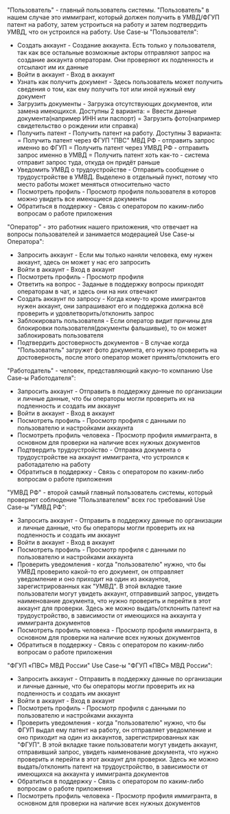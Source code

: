 "Пользователь" - главный пользователь системы. "Пользователь" в нашем случае это иммигрант, который должен
	получить в УМВД/ФГУП патент на работу, затем устроиться на работу и затем подтвердить УМВД, что он 
	устроился на работу.
Use Case-ы "Пользователя":
- Создать аккаунт - Создание аккаунта. Есть только у пользователя, так как все остальные возможные акторы
			отправляют запрос на создание аккаунта операторам. Они проверяют их подленность и
			отсылают им их данные 
- Войти в аккаунт - Вход в аккаунт
- Узнать как получить документ - Здесь пользователь может получить сведения о том, как ему получить тот или
					 иной нужный ему документ
- Загрузить документы - Загрузка отсутствующих документов, или замена имеющихся. Доступны 2 варианта:
				= Ввести данные документа(например ИНН или паспорт)
				= Загрузить фото(например свидетельство о рождении или справка)
- Получить патент - Получить патент на работу. Доступны 3 варианта:
				= Получить патент через ФГУП "ПВС" МВД РФ - отправить запрос именно во ФГУП
				= Получить патент через УМВД РФ - отправить запрос именно в УМВД
				= Получить патент хоть как-то - система отправит запрос туда, откуда он 
					придёт раньше
- Уведомить УМВД о трудоустройстве - Отправить сообщение о трудоустройстве в УМВД. Выделено
					в отдельный пункт, потому что место работы может 
					меняться относительно часто
- Посмотреть профиль - Просмотр профиля пользователя в которов можно увидеть все имеющиеся документы
- Обратиться в поддержку - Связь с оператором по каким-либо вопросам о работе приложения




"Оператор" - это работник нашего приложения, что отвечает на вопросы пользователей и занимается модерацией
Use Case-ы Оператора":
- Запросить аккаунт - Если мы только наняли человека, ему нужен аккаунт, здесь он может у нас его запросить
- Войти в аккаунт - Вход в аккаунт
- Посмотреть профиль - Просмотр профиля
- Ответить на вопрос - Заданые в поддержку вопросы приходят операторам в чат, и здесь они на них отвечают
- Создать аккаунт по запросу - Когда кому-то кроме имигрантов нужен аккаунт, они запрашивают его и поддержка
				должна всё проверить и удовлетворить/отклонить запрос
- Заблокировать пользователя - Если оператор видит причины для блокировки пользователя(документы фальшивые), 
				то он может заблокировать пользователя
- Подтвердить достоверность документов - В случае когда "Пользователь" загружет фото документа, его нужно проверить
						на достоверность, после этого оператор может принять/отклонить его




"Работодатель" - человек, представляющий какую-то компанию
Use Case-ы Работодателя":
- Запросить аккаунт - Отправить в поддержку данные по организации и личные данные, что бы операторы могли 
			проверить их на подленность и создать им аккаунт
- Войти в аккаунт - Вход в аккаунт
- Посмотреть профиль - Просмотр профиля с данными по пользователю и настройками аккаунта
- Посмотреть профиль человека - Просмотр профиля иммигранта, в основном для проверки на наличие всех нужных
					документов
- Подтвердить трудоустройство - Отправка документа о трудоустройстве на аккаунт иммигранта, что устроился к
					работадателю на работу
- Обратиться в поддержку - Связь с оператором по каким-либо вопросам о работе приложения




"УМВД РФ" - второй самый главный пользователь системы, который проверяет соблюдение "Пользлвателем" всех гос 
		требований
Use Case-ы "УМВД РФ":
- Запросить аккаунт - Отправить в поддержку данные по организации и личные данные, что бы операторы могли 
			проверить их на подленность и создать им аккаунт
- Войти в аккаунт - Вход в аккаунт
- Посмотреть профиль - Просмотр профиля с данными по пользователю и настройками аккаунта
- Проверить уведомления - когда "пользователю" нужно, что бы УМВД проверило какой-то его документ, он отправляет 
				уведомление и оно приходит на один из аккаунтов, зарегистрированных как "УМВД".
				В этой вкладке такие пользователи могут увидеть аккаунт, отправивший запрос, 
				увидеть наименование документа, что нужно проверить и перейти в этот аккаунт
				для проверки. Здесь же можно выдать/отклонить патент на трудоустройство, 
				в зависимости от имеющихся на аккаунта у иммигранта документов
- Посмотреть профиль человека - Просмотр профиля иммигранта, в основном для проверки на наличие всех нужных
					документов
- Обратиться в поддержку - Связь с оператором по каким-либо вопросам о работе приложения




"ФГУП «ПВС» МВД России"
Use Case-ы "ФГУП «ПВС» МВД России":
- Запросить аккаунт - Отправить в поддержку данные по организации и личные данные, что бы операторы могли 
			проверить их на подленность и создать им аккаунт
- Войти в аккаунт - Вход в аккаунт
- Посмотреть профиль - Просмотр профиля с данными по пользователю и настройками аккаунта
- Проверить уведомления - когда "пользователю" нужно, что бы ФГУП выдал ему патент на работу, он отправляет 
				уведомление и оно приходит на один из аккаунтов, зарегистрированных как "ФГУП".
				В этой вкладке такие пользователи могут увидеть аккаунт, отправивший запрос, 
				увидеть наименование документа, что нужно проверить и перейти в этот аккаунт
				для проверки. Здесь же можно выдать/отклонить патент на трудоустройство, 
				в зависимости от имеющихся на аккаунта у иммигранта документов
- Обратиться в поддержку - Связь с оператором по каким-либо вопросам о работе приложения
- Посмотреть профиль человека - Просмотр профиля иммигранта, в основном для проверки на наличие всех нужных
					документов
